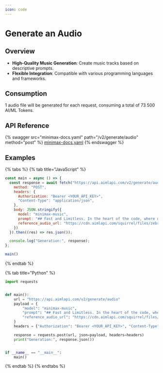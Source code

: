 ```yaml
---
icon: code
---
```


# Generate an Audio

## Overview

* **High-Quality Music Generation**: Create music tracks based on descriptive prompts.
* **Flexible Integration**: Compatible with various programming languages and frameworks.

## Consumption

1 audio file will be generated for each request, consuming a total of 73 500 AI/ML Tokens.

## API Reference

{% swagger src="minimax-docs.yaml" path="/v2/generate/audio" method="post" %}
[minimax-docs.yaml](minimax-docs.yaml)
{% endswagger %}

## Examples

{% tabs %}
{% tab title="JavaScript" %}
```javascript
const main = async () => {
  const response = await fetch("https://api.aimlapi.com/v2/generate/audio", {
    method: "POST",
    headers: {
      Authorization: "Bearer <YOUR_API_KEY>",
      "Content-Type": "application/json",
    },
    body: JSON.stringify({
      model: "minimax-music",
      prompt: "## Fast and Limitless. In the heart of the code, where dreams collide, FALs the name, taking tech for a ride. Generative media, blazing the trail, Fast inference power, we'll never fail.##",
      reference_audio_url: "https://cdn.aimlapi.com/squirrel/files/zebra/WzNbqH7vR20MNTOD1Ec7k_output.mp3",
    })
  }).then((res) => res.json());

  console.log("Generation:", response);
};

main()

```
{% endtab %}

{% tab title="Python" %}
```python
import requests


def main():
    url = "https://api.aimlapi.com/v2/generate/audio"
    payload = {
        "model": "minimax-music",
        "prompt": "## Fast and Limitless. In the heart of the code, where dreams collide, FALs the name, taking tech for a ride. Generative media, blazing the trail, Fast inference power, we'll never fail.##",
        "reference_audio_url": "https://cdn.aimlapi.com/squirrel/files/zebra/WzNbqH7vR20MNTOD1Ec7k_output.mp3",
    }
    headers = {"Authorization": "Bearer <YOUR_API_KEY>", "Content-Type": "application/json"}

    response = requests.post(url, json=payload, headers=headers)
    print("Generation:", response.json())


if __name__ == "__main__":
    main()

```
{% endtab %}
{% endtabs %}

